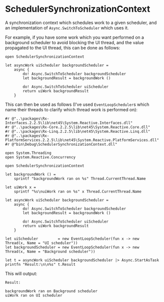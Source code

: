 # SchedulerSynchronizationContext
A synchronization context which schedules work to a given scheduler, and an implementation of ```Async.SwitchToScheduler``` which uses it.

For example, if you have some work which you want performed on a background scheduler to avoid blocking the UI thread, and the value propagated to the UI thread, this can be done as follows:

```f#
open SchedulerSynchronizationContext

let asyncWork uiScheduler backgroundScheduler =
    async {
        do! Async.SwitchToScheduler backgroundScheduler
        let backgroundResult = backgroundWork ()

        do! Async.SwitchToScheduler uiScheduler
        return uiWork backgroundResult
    }

```

This can then be used as follows (I've used ```EventLoopScheduler```s which name their threads to clarify which thread work is performed on):

```f#
#r @"..\packages\Rx-Interfaces.2.2.5\lib\net45\System.Reactive.Interfaces.dll"
#r @"..\packages\Rx-Core.2.2.5\lib\net45\System.Reactive.Core.dll"
#r @"..\packages\Rx-Linq.2.2.5\lib\net45\System.Reactive.Linq.dll"
#r @"..\packages\Rx-PlatformServices.2.2.5\lib\net45\System.Reactive.PlatformServices.dll"
#r @"bin\Debug\SchedulerSynchronizationContext.dll"

open System.Threading
open System.Reactive.Concurrency

open SchedulerSynchronizationContext

let backgroundWork () =
    sprintf "backgroundWork ran on %s" Thread.CurrentThread.Name

let uiWork x =
    sprintf "%s\nuiWork ran on %s" x Thread.CurrentThread.Name

let asyncWork uiScheduler backgroundScheduler =
    async {
        do! Async.SwitchToScheduler backgroundScheduler
        let backgroundResult = backgroundWork ()

        do! Async.SwitchToScheduler uiScheduler
        return uiWork backgroundResult
    }

let uiScheduler         = new EventLoopScheduler(fun x -> new Thread(x, Name = "UI scheduler"))
let backgroundScheduler = new EventLoopScheduler(fun x -> new Thread(x, Name = "Background scheduler"))

let t = asyncWork uiScheduler backgroundScheduler |> Async.StartAsTask
printfn "Result:\n\n%s" t.Result
```

This will output:

```
Result:

backgroundWork ran on Background scheduler
uiWork ran on UI scheduler
```
